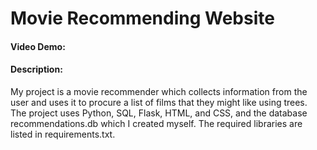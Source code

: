 # Movie Recommending Website
#### Video Demo:  
#### Description:
My project is a movie recommender which collects information from the user and uses it to procure a list of films
that they might like using trees. The project uses Python, SQL, Flask, HTML, and CSS, and the database recommendations.db
which I created myself. The required libraries are listed in requirements.txt.
